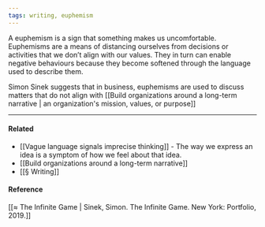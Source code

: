 ```yaml
---
tags: writing, euphemism
---
```


A euphemism is a sign that something makes us uncomfortable. Euphemisms are a
means of distancing ourselves from decisions or activities that we don’t align
with our values. They in turn can enable negative behaviours because they become
softened through the language used to describe them.

Simon Sinek suggests that in business, euphemisms are used to discuss matters
that do not align with
[[Build organizations around a long-term narrative | an organization's mission, values, or purpose]]

---

#### Related

- [[Vague language signals imprecise thinking]] - The way we express an idea is
  a symptom of how we feel about that idea.
- [[Build organizations around a long-term narrative]]
- [[§ Writing]]

#### Reference

[[≈ The Infinite Game | Sinek, Simon. The Infinite Game. New York: Portfolio, 2019.]]
